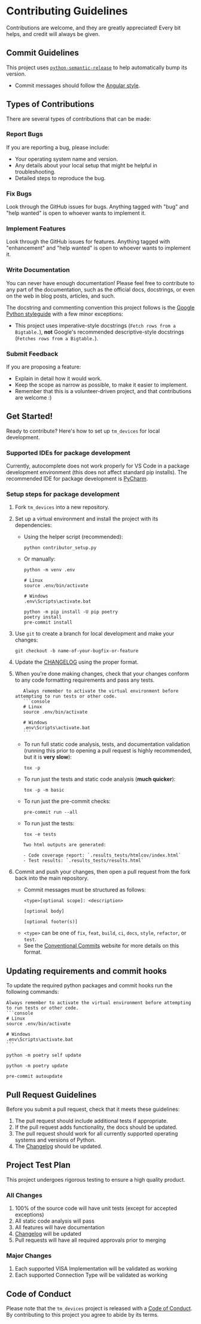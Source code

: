 # Contributing Guidelines

Contributions are welcome, and they are greatly appreciated! Every bit helps,
and credit will always be given.

## Commit Guidelines

This project uses
[`python-semantic-release`](https://python-semantic-release.readthedocs.io/en/latest/index.html)
to help automatically bump its version.

- Commit messages should follow the
  [Angular style](https://python-semantic-release.readthedocs.io/en/latest/commit-parsing.html#semantic-release-commit-parser-angularcommitparser).

## Types of Contributions

There are several types of contributions that can be made:

### Report Bugs

If you are reporting a bug, please include:

- Your operating system name and version.
- Any details about your local setup that might be helpful in troubleshooting.
- Detailed steps to reproduce the bug.

### Fix Bugs

Look through the GitHub issues for bugs. Anything tagged with "bug" and "help
wanted" is open to whoever wants to implement it.

### Implement Features

Look through the GitHub issues for features. Anything tagged with "enhancement"
and "help wanted" is open to whoever wants to implement it.

### Write Documentation

You can never have enough documentation! Please feel free to contribute to any
part of the documentation, such as the official docs, docstrings, or even on the
web in blog posts, articles, and such.

The docstring and commenting convention this project follows is the
[Google Python styleguide](https://google.github.io/styleguide/pyguide.html#s3.8-comments-and-docstrings)
with a few minor exceptions:

- This project uses imperative-style docstrings (`Fetch rows from a Bigtable.`),
  **not** Google's recommended descriptive-style docstrings
  (`Fetches rows from a Bigtable.`).

### Submit Feedback

If you are proposing a feature:

- Explain in detail how it would work.
- Keep the scope as narrow as possible, to make it easier to implement.
- Remember that this is a volunteer-driven project, and that contributions are
  welcome :)

## Get Started!

Ready to contribute? Here's how to set up `tm_devices` for local development.

### Supported IDEs for package development

Currently, autocomplete does not work properly for VS Code in a package
development environment (this does not affect standard pip installs). The
recommended IDE for package development is
[PyCharm](https://www.jetbrains.com/pycharm/download).

### Setup steps for package development

1. Fork `tm_devices` into a new repository.

2. Set up a virtual environment and install the project with its dependencies:

   - Using the helper script (recommended):
     ```console
     python contributor_setup.py
     ```
   - Or manually:
     ```console
     python -m venv .env
     ```
     ```console
     # Linux
     source .env/bin/activate

     # Windows
     .env\Scripts\activate.bat
     ```
     ```console
     python -m pip install -U pip poetry
     poetry install
     pre-commit install
     ```

3. Use `git` to create a branch for local development and make your changes:

   ```console
   git checkout -b name-of-your-bugfix-or-feature
   ```

4. Update the [CHANGELOG](CHANGELOG.md) using the proper format.

5. When you're done making changes, check that your changes conform to any code
   formatting requirements and pass any tests.

   ````{note}
      Always remember to activate the virtual environment before attempting to run tests or other code.
      ```console
      # Linux
      source .env/bin/activate

      # Windows
      .env\Scripts\activate.bat
      ```
   ````

   - To run full static code analysis, tests, and documentation validation
     (running this prior to opening a pull request is highly recommended, but it is **very slow**):

     ```console
     tox -p
     ```

   - To run just the tests and static code analysis (**much quicker**):

     ```console
     tox -p -m basic
     ```

   - To run just the pre-commit checks:

     ```console
     pre-commit run --all
     ```

   - To run just the tests:

     ```console
     tox -e tests
     ```

   ```{note}
      Two html outputs are generated:

      - Code coverage report: `.results_tests/htmlcov/index.html`
      - Test results: `.results_tests/results.html`
   ```

6. Commit and push your changes, then open a pull request from
   the fork back into the main repository.

   - Commit messages must be structured as follows:
     ```
     <type>[optional scope]: <description>

     [optional body]

     [optional footer(s)]
     ```
   - `<type>` can be one of `fix`, `feat`, `build`, `ci`, `docs`, `style`,
     `refactor`, or `test`.
   - See the
     [Conventional Commits](https://www.conventionalcommits.org/en/v1.0.0/)
     website for more details on this format.

## Updating requirements and commit hooks

To update the required python packages and commit hooks run the following
commands:

````{note}
Always remember to activate the virtual environment before attempting to run tests or other code.
```console
# Linux
source .env/bin/activate

# Windows
.env\Scripts\activate.bat
```
````

```console
python -m poetry self update

python -m poetry update

pre-commit autoupdate
```

## Pull Request Guidelines

Before you submit a pull request, check that it meets these guidelines:

1. The pull request should include additional tests if appropriate.
2. If the pull request adds functionality, the docs should be updated.
3. The pull request should work for all currently supported operating systems
   and versions of Python.
4. The [Changelog](CHANGELOG.md) should be updated.

## Project Test Plan

This project undergoes rigorous testing to ensure a high quality product.

### All Changes

1. 100% of the source code will have unit tests (except for accepted exceptions)
2. All static code analysis will pass
3. All features will have documentation
4. [Changelog](CHANGELOG.md) will be updated
5. Pull requests will have all required approvals prior to merging

### Major Changes

1. Each supported VISA Implementation will be validated as working
2. Each supported Connection Type will be validated as working

## Code of Conduct

Please note that the `tm_devices` project is released with a
[Code of Conduct](CODE_OF_CONDUCT.md). By contributing to this project you agree
to abide by its terms.
